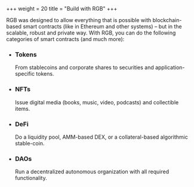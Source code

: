 +++
weight = 20
title = "Build with RGB"
+++

RGB was designed to allow everything that is possible with blockchain-based 
smart contracts (like in Ethereum and other systems) &ndash; but in the scalable,
robust and private way. With RGB, you can do the following categories of smart
contracts (and much more):

* ### Tokens

  From stablecoins and corporate shares to securities and application-specific tokens.

* ### NFTs

  Issue digital media (books, music, video, podcasts) and collectible items.

* ### DeFi

  Do a liquidity pool, AMM-based DEX, or a collateral-based algorithmic stable-coin.

* ### DAOs

  Run a decentralized autonomous organization with all required functionality.
